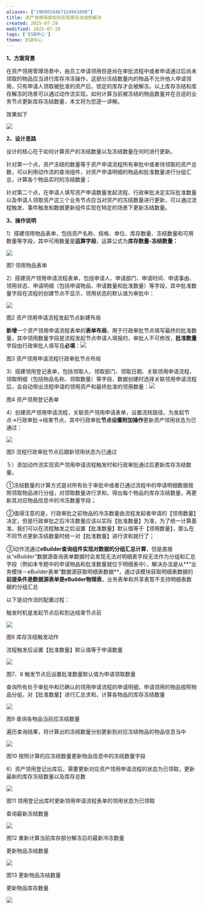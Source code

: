 ```yaml
---
aliases: ["1969018467124941098"]
title: 资产领用场景如何实现库存冻结和解冻
created: 2025-07-29
modified: 2025-07-29
tags: ['ESB中心']
theme: ESB中心
---
```


**1、方案背景**

在资产领用管理场景中，由员工申请领用但是尚在审批流程中或者申请通过后尚未领取的物品应当进行库存冷冻操作，这部分冻结数量内的物品不允许他人申请领用，只有申请人领取被批准的资产后，锁定的库存才会被解冻。以上库存冻结和库存解冻的场景可以通过动作流实现。如何计算当前被冻结的物品数量并在合适的业务节点更新库存冻结数量，本文将为您逐一讲解。

效果如下

![](https://myhelpdoc.oss-cn-heyuan.aliyuncs.com/mdimages/b800cbe124b6bbb23e5d1c5327371aeb.jpg)

**2、设计思路**

设计的核心在于如何计算资产的冻结数量以及冻结数量在何时进行更新。

针对第一个点，资产冻结的数量等于资产申请流程所有审批中或者待领取的资产总数，可以利用动作流的查询组件，对资产申请明细的物品和批准数量进行分组汇总，计算各个物品实时的冻结数量；

针对第二个点，在申请人填写资产申请数量发起流程、行政审批决定实际批准数量以及申请人领取资产这三个业务节点应当对资产的冻结数量进行更新，可以通过流程触发、事件触发和数据更新组件实现在特定的场景下更新冻结数量。

**3、操作说明**

1）搭建领用物品表单，包括资产名称、规格、单位、库存数量、冻结数量和可用数量等字段，其中可用数量是**运算字段**，运算公式为**库存数量-冻结数量：**

**![](https://myhelpdoc.oss-cn-heyuan.aliyuncs.com/mdimages/f90ec2bc9bb502d17a27b95a4295b35e.jpg)**

图1 领用物品表单

2）搭建资产领用申请流程表单，包括申请人、申请部门、申请时间、申请事由、领用状态、申请明细（包括申请物品、申请数量和批准数量）等字段，其中批准数量字段在流程的创建节点不显示，领用状态的默认值为审批中：

![](https://myhelpdoc.oss-cn-heyuan.aliyuncs.com/mdimages/348a8fff0d00ce7c58a30722990b6d9c.jpg)

图2 资产领用申请流程发起节点新建布局

**新增**一个资产领用申请流程表单的**表单布局**，用于行政审批节点填写最终的批准数量，其中领用数量字段是流程发起节点申请人填报的，审批人不可修改，**批准数量**字段由行政审批人填写且**必填**：![](https://myhelpdoc.oss-cn-heyuan.aliyuncs.com/mdimages/c4f39b5c793ffb1f62e4b88cd100480d.jpg)

图3 资产领用申请流程行政审批节点布局

3）搭建领用登记表单，包括领取人、领取部门、领取日期、关联领用申请流程、领取明细（包括物品名称、领取数量）等字段，数据创建时选择关联领用申请流程后，会自动带出流程申请的领用资产和最终批准的领用数量：![](https://myhelpdoc.oss-cn-heyuan.aliyuncs.com/mdimages/f4f80afcf92679a023ef19af363f0918.jpg)

图4 资产领用登记表单

4）创建资产领用申请流程，关联资产领用申请表单，设置流转路径，为发起节点->行政审批->结束节点，其中行政审批**节点设置附加操作**更新资产领用状态为已通过：

![](https://myhelpdoc.oss-cn-heyuan.aliyuncs.com/mdimages/f7740f4920eba4901c13ed80967f54cf.jpg)

图5 流程行政审批节点后跟新领用状态为已通过

５）添加动作流实现资产领用申请流程触发时和行政审批通过后更新库存冻结数量。

①冻结数量的计算方式是对所有处于审批中或者已通过流程中的申请明细数据按照领取物品进行分组，对领取数量进行求和，得出每个物品的库存冻结数量，再更新其对应物品信息中的冷冻数量字段；

②值得注意的是，行政审批之前物品的冷冻数量由流程发起者申请的【领用数量】决定，但是行政审批之后冷冻数量应该以实际【批准数量】为准，为了统一计算基准，我们可以在流程触发之后设置【批准数量】默认值等于【领用数量】，那么在不同节点更新冻结数量时统一对【批准数量】进行求和就行了；

③动作流通过**eBuilder查询组件实现对数据的分组汇总计算**，但是直接从“eBuilder”数据源查询表单数据时会发现无法对明细表字段无法作为分组和汇总字段（例如本专题中的申请物品和批准数量就位于明细表中），解决办法是从**“业务模块－eBuilder表单”数据源获取明细表数据**，通过该模块获取明细表数据的**前提条件是数据源表单是eBuilder物理表**，业务表单和共享表暂不支持明细表数据的分组汇总

以下是动作流的配置过程：

触发时机是发起节点后和到达结束节点前

![](https://myhelpdoc.oss-cn-heyuan.aliyuncs.com/mdimages/9718fb3c3670b0fbfcc9a31ecf7823d8.jpg)

图6 库存冻结触发动作

流程触发后设置【批准数量】默认值等于申请数量

![](https://myhelpdoc.oss-cn-heyuan.aliyuncs.com/mdimages/31eca8b93d13eab433111e27a4bbaa7c.jpg)

图7、8 触发节点后设置批准数量默认值为申请领取数量

查询所有处于审批中和已确认的领用申请流程的申请明细，申请领用的物品按照物品分组，对【批准数量】进行汇总求和，计算各物品的库存冻结数量

![](https://myhelpdoc.oss-cn-heyuan.aliyuncs.com/mdimages/10c02a9c685741ce4baf8b20fde36a0e.jpg)

图9 查询各物品当前应冻结数量

遍历查询结果，将计算出的冻结数量分别更新到对应冻结物品的物品信息当中

![](https://myhelpdoc.oss-cn-heyuan.aliyuncs.com/mdimages/9dfb6a6da1f0bfc42bfe38b8ab23d7d4.jpg)

图10 按照计算的应冻结数量更新物品信息中的冻结数量字段

6）资产领用登记出库后，需要更新对应资产领用申请流程的状态为已领取，更新最新的库存冻结数量以及库存总数

![](https://myhelpdoc.oss-cn-heyuan.aliyuncs.com/mdimages/66f37f4e911151a5f50dbdb1fe900b8d.jpg)

图11 领用登记出库时更新领用申请流程表单的领用状态为已领取

查询最新冻结数量

![](https://myhelpdoc.oss-cn-heyuan.aliyuncs.com/mdimages/0c26318220356af2b3b748df5d282df7.jpg)

图12 重新计算当前库存部分解冻后的最新冷冻数量

更新物品冻结数量

![](https://myhelpdoc.oss-cn-heyuan.aliyuncs.com/mdimages/a40e02e9a1aa8e975c960d066dd3a520.jpg)

图13 更新物品冻结数量

更新物品库存数量

![](https://myhelpdoc.oss-cn-heyuan.aliyuncs.com/mdimages/74e72332660ec4a58c0119088df73b45.jpg)

